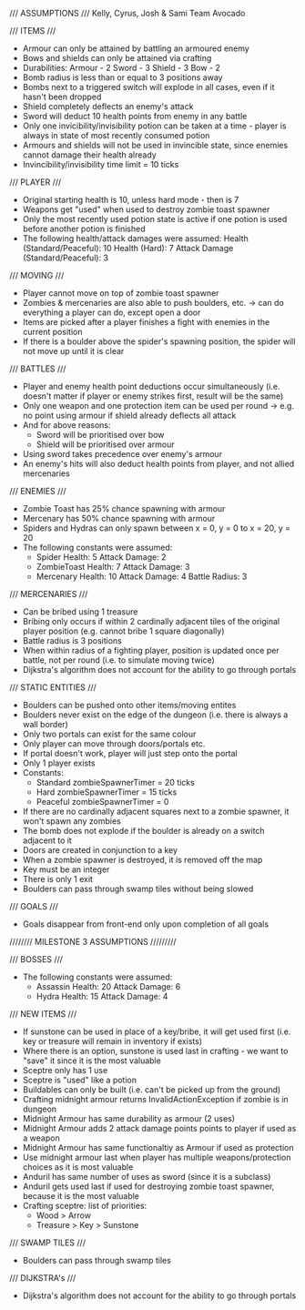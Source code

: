 /// ASSUMPTIONS ///
Kelly, Cyrus, Josh & Sami
Team Avocado

/// ITEMS ///
- Armour can only be attained by battling an armoured enemy
- Bows and shields can only be attained via crafting
- Durabilities:
    Armour - 2
    Sword - 3
    Shield - 3
    Bow - 2
- Bomb radius is less than or equal to 3 positions away
- Bombs next to a triggered switch will explode in all cases, even if it hasn't been dropped
- Shield completely deflects an enemy's attack
- Sword will deduct 10 health points from enemy in any battle
- Only one invicibility/invisibility potion can be taken at a time - player is always in state of most recently consumed potion
- Armours and shields will not be used in invincible state, since enemies cannot damage their health already
- Invincibility/invisibility time limit = 10 ticks

/// PLAYER ///
- Original starting health is 10, unless hard mode - then is 7
- Weapons get "used" when used to destroy zombie toast spawner
- Only the most recently used potion state is active if one potion is used before another potion is finished
- The following health/attack damages were assumed:
    Health (Standard/Peaceful): 10
    Health (Hard): 7
    Attack Damage (Standard/Peaceful): 3

/// MOVING ///
- Player cannot move on top of zombie toast spawner
- Zombies & mercenaries are also able to push boulders, etc. -> can do everything a player can do, except open a door
- Items are picked after a player finishes a fight with enemies in the current position
- If there is a boulder above the spider's spawning position, the spider will not move up until it is clear

/// BATTLES ///
- Player and enemy health point deductions occur simultaneously (i.e. doesn't matter if player or enemy strikes first, result will be the same)
- Only one weapon and one protection item can be used per round -> e.g. no point using armour if shield already deflects all attack
- And for above reasons:
    - Sword will be prioritised over bow
    - Shield will be prioritised over armour
- Using sword takes precedence over enemy's armour
- An enemy's hits will also deduct health points from player, and not allied mercenaries

/// ENEMIES ///
- Zombie Toast has 25% chance spawning with armour
- Mercenary has 50% chance spawning with armour
- Spiders and Hydras can only spawn between x = 0, y = 0 to x = 20, y = 20
- The following constants were assumed:
    - Spider
        Health: 5 
        Attack Damage: 2
    - ZombieToast
        Health: 7
        Attack Damage: 3
    - Mercenary
        Health: 10
        Attack Damage: 4
        Battle Radius: 3

/// MERCENARIES ///
- Can be bribed using 1 treasure
- Bribing only occurs if within 2 cardinally adjacent tiles of the original player position (e.g. cannot bribe 1 square diagonally)
- Battle radius is 3 positions
- When within radius of a fighting player, position is updated once per battle, not per round (i.e. to simulate moving twice)
- Dijkstra's algorithm does not account for the ability to go through portals

/// STATIC ENTITIES ///
- Boulders can be pushed onto other items/moving entites
- Boulders never exist on the edge of the dungeon (i.e. there is always a wall border)
- Only two portals can exist for the same colour 
- Only player can move through doors/portals etc. 
- If portal doesn't work, player will just step onto the portal 
- Only 1 player exists 
- Constants:
    - Standard zombieSpawnerTimer = 20 ticks 
    - Hard zombieSpawnerTimer = 15 ticks 
    - Peaceful zombieSpawnerTimer = 0 
- If there are no cardinally adjacent squares next to a zombie spawner, it won't spawn any zombies 
- The bomb does not explode if the boulder is already on a switch adjacent to it 
- Doors are created in conjunction to a key 
- When a zombie spawner is destroyed, it is removed off the map 
- Key must be an integer 
- There is only 1 exit
- Boulders can pass through swamp tiles without being slowed

/// GOALS ///
- Goals disappear from front-end only upon completion of all goals

//////// MILESTONE 3 ASSUMPTIONS /////////
 
/// BOSSES ///
- The following constants were assumed:
    - Assassin
        Health: 20
        Attack Damage: 6
    - Hydra
        Health: 15
        Attack Damage: 4

/// NEW ITEMS ///

- If sunstone can be used in place of a key/bribe, it will get used first (i.e. key or treasure will remain in inventory if exists)
- Where there is an option, sunstone is used last in crafting - we want to "save" it since it is the most valuable
- Sceptre only has 1 use
- Sceptre is "used" like a potion
- Buildables can only be built (i.e. can't be picked up from the ground)
- Crafting midnight armour returns InvalidActionException if zombie is in dungeon
- Midnight Armour has same durability as armour (2 uses)
- Midnight Armour adds 2 attack damage points points to player if used as a weapon
- Midnight Armour has same functionaltiy as Armour if used as protection
- Use midnight armour last when player has multiple weapons/protection choices as it is most valuable
- Anduril has same number of uses as sword (since it is a subclass)
- Anduril gets used last if used for destroying zombie toast spawner, because it is the most valuable
- Crafting sceptre: list of priorities:
    - Wood > Arrow
    - Treasure > Key > Sunstone

/// SWAMP TILES ///
- Boulders can pass through swamp tiles

/// DIJKSTRA's ///
- Dijkstra's algorithm does not account for the ability to go through portals
